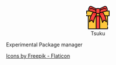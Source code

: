 <div align="center">
  <img src="./icon.png" alt="Tsuku logo."/>
  <br/>
  Tsuku
</div>

Experimental Package manager

<a href="https://www.flaticon.com/free-icons/gift" title="gift icons">Icons by Freepik - Flaticon</a>